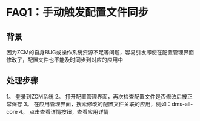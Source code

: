 # FAQ1：手动触发配置文件同步
## 背景

  因为ZCM的自身BUG或操作系统资源不足等问题，容易引发即使在配置管理界面修改了，配置文件也不能及时同步到对应的应用中
## 处理步骤
1。 登录到ZCM系统
2。 打开配置管理界面，再次检查配置文件是否修改后被正常保存
3。 在应用管理界面，搜索修改的配置文件关联的应用，例如：dms-all-core
4。 点击查看详情按钮，查看应用详情